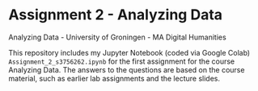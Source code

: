 # Assignment 2 - Analyzing Data
Analyzing Data - University of Groningen - MA Digital Humanities

This repository includes my Jupyter Notebook (coded via Google Colab) `Assignment_2_s3756262.ipynb` for the first assignment for the course Analyzing Data. The answers to the questions are based on the course material, such as earlier lab assignments and the lecture slides.
